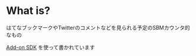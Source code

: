 # What is?

はてなブックマークやTwitterのコメントなどを見られる予定のSBMカウンタ的なもの


 [Add-on SDK](http://www.asukaze.net/etc/jetpack/ "Add-on SDK") を使って書かれています